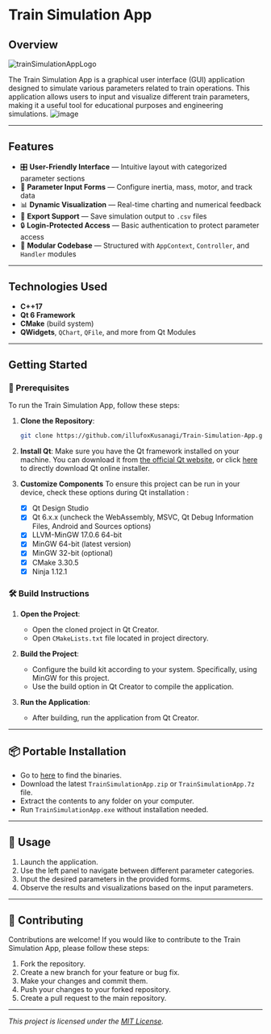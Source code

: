 # Train Simulation App

## Overview
![trainSimulationAppLogo](https://github.com/user-attachments/assets/c8c9747c-b962-458f-bf7a-166f7b57ff48)

The Train Simulation App is a graphical user interface (GUI) application designed to simulate various parameters related to train operations. This application allows users to input and visualize different train parameters, making it a useful tool for educational purposes and engineering simulations.
![image](https://github.com/user-attachments/assets/4c365f79-ba6d-44a6-a12c-6dbe0bf1c197)

---

## Features

- 🎛️ **User-Friendly Interface** — Intuitive layout with categorized parameter sections  
- 🧮 **Parameter Input Forms** — Configure inertia, mass, motor, and track data  
- 📊 **Dynamic Visualization** — Real-time charting and numerical feedback  
- 📁 **Export Support** — Save simulation output to `.csv` files  
- 🔒 **Login-Protected Access** — Basic authentication to protect parameter access  
- 🧩 **Modular Codebase** — Structured with `AppContext`, `Controller`, and `Handler` modules 

---

## Technologies Used

- **C++17**
- **Qt 6 Framework**
- **CMake** (build system)
- **QWidgets**, `QChart`, `QFile`, and more from Qt Modules

---

## Getting Started

### 🔧 Prerequisites

To run the Train Simulation App, follow these steps:

1. **Clone the Repository**:
   ```bash
   git clone https://github.com/illufoxKusanagi/Train-Simulation-App.git
   ```

2. **Install Qt**: Make sure you have the Qt framework installed on your machine. You can download it from [the official Qt website](https://www.qt.io/download), or click [here](https://d13lb3tujbc8s0.cloudfront.net/onlineinstallers/qt-online-installer-windows-x64-4.9.0.exe) to directly download Qt online installer.

3. **Customize Components** 
   To ensure this project can be run in your device, check these options during Qt installation : 
   - [x] Qt Design Studio
   - [x] Qt 6.x.x (uncheck the WebAssembly, MSVC, Qt Debug Information Files, Android and Sources options)
   - [x] LLVM-MinGW 17.0.6 64-bit
   - [x] MinGW 64-bit (latest version)
   - [x] MinGW 32-bit (optional)
   - [x] CMake 3.30.5
   - [x] Ninja 1.12.1

### 🛠️ Build Instructions

1. **Open the Project**:
   - Open the cloned project in Qt Creator.
   - Open `CMakeLists.txt` file located in project directory.

2. **Build the Project**:
   - Configure the build kit according to your system. Specifically, using MinGW for this project.
   - Use the build option in Qt Creator to compile the application.

3. **Run the Application**:
   - After building, run the application from Qt Creator.

---

## 📦 Portable Installation

   - Go to [here](https://github.com/illufoxKusanagi/Train-Simulation-App/releases) to find the binaries.
   - Download the latest `TrainSimulationApp.zip` or `TrainSimulationApp.7z` file.
   - Extract the contents to any folder on your computer.
   - Run `TrainSimulationApp.exe` without installation needed.

---

## 🚀 Usage

1. Launch the application.
2. Use the left panel to navigate between different parameter categories.
3. Input the desired parameters in the provided forms.
4. Observe the results and visualizations based on the input parameters.

---

## 🤝 Contributing

Contributions are welcome! If you would like to contribute to the Train Simulation App, please follow these steps:

1. Fork the repository.
2. Create a new branch for your feature or bug fix.
3. Make your changes and commit them.
4. Push your changes to your forked repository.
5. Create a pull request to the main repository.

---

*This project is licensed under the [MIT License](https://opensource.org/licenses/MIT).*
